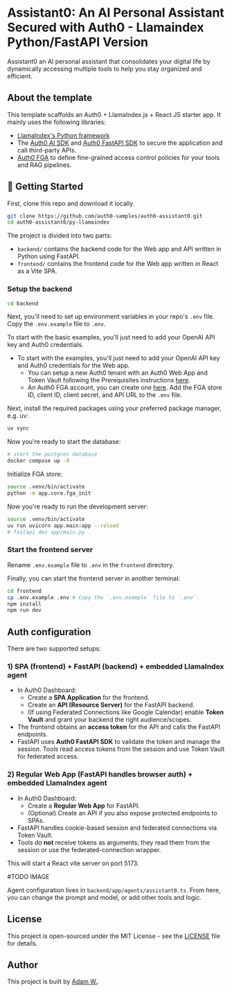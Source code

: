 # Assistant0: An AI Personal Assistant Secured with Auth0 - Llamaindex Python/FastAPI Version

Assistant0 an AI personal assistant that consolidates your digital life by dynamically accessing multiple tools to help you stay organized and efficient.

## About the template

This template scaffolds an Auth0 + LlamaIndex.js + React JS starter app. It mainly uses the following libraries:

- [LlamaIndex's Python framework](https://docs.llamaindex.ai/en/stable/#introduction)
- The [Auth0 AI SDK](https://github.com/auth0-lab/auth0-ai-python) and [Auth0 FastAPI SDK](https://github.com/auth0/auth0-fastapi) to secure the application and call third-party APIs.
- [Auth0 FGA](https://auth0.com/fine-grained-authorization) to define fine-grained access control policies for your tools and RAG pipelines.

## 🚀 Getting Started

First, clone this repo and download it locally.

```bash
git clone https://github.com/auth0-samples/auth0-assistant0.git
cd auth0-assistant0/py-llamaindex
```

The project is divided into two parts:

- `backend/` contains the backend code for the Web app and API written in Python using FastAPI.
- `frontend/` contains the frontend code for the Web app written in React as a Vite SPA.

### Setup the backend

```bash
cd backend
```

Next, you'll need to set up environment variables in your repo's `.env` file. Copy the `.env.example` file to `.env`.

To start with the basic examples, you'll just need to add your OpenAI API key and Auth0 credentials.

- To start with the examples, you'll just need to add your OpenAI API key and Auth0 credentials for the Web app.
  - You can setup a new Auth0 tenant with an Auth0 Web App and Token Vault following the Prerequisites instructions [here](https://auth0.com/ai/docs/call-others-apis-on-users-behalf).
  - An Auth0 FGA account, you can create one [here](https://dashboard.fga.dev). Add the FGA store ID, client ID, client secret, and API URL to the `.env` file.

Next, install the required packages using your preferred package manager, e.g. uv:

```bash
uv sync
```

Now you're ready to start the database:

```bash
# start the postgres database
docker compose up -d
```

Initialize FGA store:

```bash
source .venv/bin/activate
python -m app.core.fga_init
```

Now you're ready to run the development server:

```bash
source .venv/bin/activate
uv run uvicorn app.main:app --reload
# fastapi dev app/main.py
```

### Start the frontend server

Rename `.env.example` file to `.env` in the `frontend` directory.

Finally, you can start the frontend server in another terminal:

```bash
cd frontend
cp .env.example .env # Copy the `.env.example` file to `.env`.
npm install
npm run dev
```

## Auth configuration

There are two supported setups:

### 1) SPA (frontend) + FastAPI (backend) + embedded LlamaIndex agent
- In Auth0 Dashboard:
  - Create a **SPA Application** for the frontend.
  - Create an **API (Resource Server)** for the FastAPI backend.
  - (If using Federated Connections like Google Calendar) enable **Token Vault** and grant your backend the right audience/scopes.
- The frontend obtains an **access token** for the API and calls the FastAPI endpoints.
- FastAPI uses **Auth0 FastAPI SDK** to validate the token and manage the session. Tools read access tokens from the session and use Token Vault for federated access.

### 2) Regular Web App (FastAPI handles browser auth) + embedded LlamaIndex agent
- In Auth0 Dashboard:
  - Create a **Regular Web App** for FastAPI.
  - (Optional) Create an API if you also expose protected endpoints to SPAs.
- FastAPI handles cookie-based session and federated connections via Token Vault.
- Tools do **not** receive tokens as arguments; they read them from the session or use the federated-connection wrapper.

This will start a React vite server on port 5173.

#TODO IMAGE

Agent configuration lives in `backend/app/agents/assistant0.ts`. From here, you can change the prompt and model, or add other tools and logic.

## License

This project is open-sourced under the MIT License - see the [LICENSE](LICENSE) file for details.

## Author

This project is built by [Adam W.](https://github.com/AdamWozniewski).

